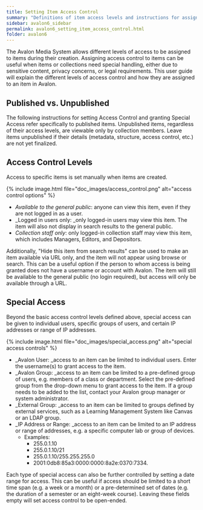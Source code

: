 ```yaml
---
title: Setting Item Access Control
summary: "Definitions of item access levels and instructions for assigning special access."
sidebar: avalon6_sidebar
permalink: avalon6_setting_item_access_control.html
folder: avalon6
---
```


The Avalon Media System allows different levels of access to be assigned to items during their creation. Assigning access control to items can be useful when items or collections need special handling, either due to sensitive content, privacy concerns, or legal requirements. This user guide will explain the different levels of access control and how they are assigned to an item in Avalon.

## Published vs. Unpublished

The following instructions for setting Access Control and granting Special Access refer specifically to published items. Unpublished items, regardless of their access levels, are viewable only by collection members. Leave items unpublished if their details (metadata, structure, access control, etc.) are not yet finalized.

## Access Control Levels

Access to specific items is set manually when items are created.

{% include image.html file="doc_images/access_control.png" alt="access control options" %}

* _Available to the general public_: anyone can view this item, even if they are not logged in as a user.
* _Logged in users only: _only logged-in users may view this item. The item will also not display in search results to the general public.
* _Collection staff only_: only logged-in collection staff may view this item, which includes Managers, Editors, and Depositors.

Additionally, "Hide this item from search results" can be used to make an item available via URL only, and the item will not appear using browse or search. This can be a useful option if the person to whom access is being granted does not have a username or account with Avalon. The item will still be available to the general public (no login required), but access will only be available through a URL.

## Special Access

Beyond the basic access control levels defined above, special access can be given to individual users, specific groups of users, and certain IP addresses or range of IP addresses.

{% include image.html file="doc_images/special_access.png" alt="special access controls" %}

* _Avalon User: _access to an item can be limited to individual users. Enter the username(s) to grant access to the item.
* _Avalon Group: _access to an item can be limited to a pre-defined group of users, e.g. members of a class or department. Select the pre-defined group from the drop-down menu to grant access to the item. If a group needs to be added to the list, contact your Avalon group manager or system administrator.
* _External Group: _access to an item can be limited to groups defined by external services, such as a Learning Management System like Canvas or an LDAP group.
* _IP Address or Range: _access to an item can be limited to an IP address or range of addresses, e.g. a specific computer lab or group of devices.
  * Examples:
    * 255.0.1.10
    * 255.0.1.10/21
    * 255.0.1.10/255.255.255.0
    * 2001:0db8:85a3:0000:0000:8a2e:0370:7334.

Each type of special access can also be further controlled by setting a date range for access. This can be useful if access should be limited to a short time span (e.g. a week or a month) or a pre-determined set of dates (e.g. the duration of a semester or an eight-week course). Leaving these fields empty will set access control to be open-ended.
